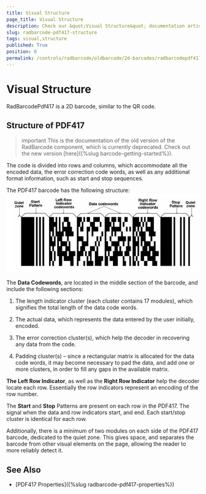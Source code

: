 ```yaml
---
title: Visual Structure
page_title: Visual Structure
description: Check our &quot;Visual Structure&quot; documentation article for the RadBarcode {{ site.framework_name }} control.
slug: radbarcode-pdf417-structure
tags: visual,structure
published: True
position: 0
permalink: /controls/radbarcode/oldbarcode/2d-barcodes/radbarcodepdf417/radbarcode-pdf417-structure
---
```


# Visual Structure

RadBarcodePdf417 is a 2D barcode, similar to the QR code.      

## Structure of PDF417

>important This is the documentation of the old version of the RadBarcode component, which is currently deprecated. Check out the new version [here]({%slug barcode-getting-started%}).

The code is divided into rows and columns, which accommodate all the encoded data, the error correction code words, as well as any additional format information, such as start and stop sequences.        

The PDF417 barcode has the following structure:  
![Rad Barcode pdf 417 structure](../../../../radbarcodenew/radbarcode/2d-barcodes/radbarcodepdf417/images/RadBarcode_pdf417_structure.png)

The __Data Codewords__, are located in the middle section of the barcode, and include the following sections:
        

1. The length indicator cluster (each cluster contains 17 modules), which signifies the total length of the data code words.            

2. The actual data, which represents the data entered by the user initially, encoded.            

3. The error correction cluster(s), which help the decoder in recovering any data from the code.            

4. Padding cluster(s) – since a rectangular matrix is allocated for the data code words, it may become necessary to pad the data, and add one or more clusters, in order to fill any gaps in the available matrix.            

__The Left Row Indicator__, as well as the __Right Row Indicator__  help the decoder locate each row. Essentially the row indicators represent an encoding of the row number.        

The __Start__ and __Stop__ Patterns are present on each row in the PDF417. The signal when the data and row indicators start, and end. Each start/stop cluster is identical for each row.        

Additionally, there is a minimum of two modules on each side of the PDF417 barcode, dedicated to the quiet zone. This gives space, and separates the barcode from other visual elements on the page, allowing the reader to more reliably detect it.        

## See Also
 * [PDF417 Properties]({%slug radbarcode-pdf417-properties%})